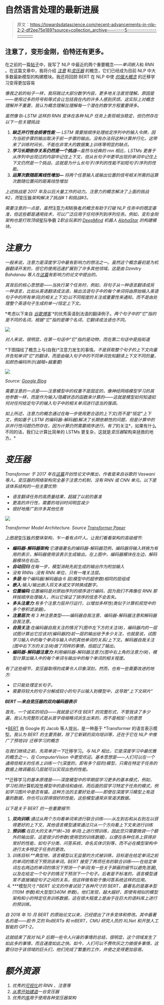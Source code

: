 # 自然语言处理的最新进展

> 原文：<https://towardsdatascience.com/recent-advancements-in-nlp-2-2-df2ee75e189?source=collection_archive---------5----------------------->

## 注意了，变形金刚，伯特还有更多。

在之前的一篇[帖子](https://medium.com/swlh/recent-advancements-in-nlp-1-2-192ac7eefe3c)中，我写了 NLP 中最近的两个重要概念——*单词嵌入*和 *RNN* 。在这篇文章中，我将介绍 [*注意*](https://arxiv.org/abs/1409.0473) 和[*变压器*](https://arxiv.org/abs/1706.03762) 的概念，它们已经成为目前 NLP 中大多数最新模型的构建模块。我还将回顾 BERT 在 NLP 中使 [*的强大概念*](https://en.wikipedia.org/wiki/Transfer_learning) 的迁移学习变得更加容易

*像我之前的帖子一样，我将跳过大部分数学内容，更多地关注直觉理解。原因是——使用过多的符号和等式会让包括我在内的许多人感到厌烦。这实际上对概念理解并不重要，我认为概念理解比理解每一个潜在的数学方程重要得多。*

*虽然像 Bi-LSTM 这样的 RNN 变体在各种 NLP 任务上表现相当稳定，但仍然存在以下一些关键挑战:*

1.  ***缺乏并行性会损害性能** — LSTM 需要按顺序处理给定序列中的输入令牌，因为当前步骤的输出取决于前一步骤的输出。没有办法将这种计算并行化，这带来了训练时间长、不能在非常大的数据集上训练等明显的缺点。*
2.  ***学习长期依存关系仍然是一个挑战**—虽然与经典的 rnn 相比，LSTMs 更善于从序列中出现过的内容中记住上下文，但从长句子中更早出现的单词中记住上下文仍然是一个挑战，这就是为什么长句子/序列的性能不如短句子/序列的性能。*
3.  ***运算次数随距离线性增加—** 将两个任意输入或输出位置的信号相关所需的运算次数随位置间的距离线性增加*

*上述挑战是 2017 年及以后大量工作的动力。*注意力*的概念解决了上面的挑战#2，而*变压器*架构解决了挑战# 1 和挑战#3。*

*需要注意的一点是，虽然*注意力*和*转换者*的概念有助于打破 NLP 任务中的既定基准，但这些都是通用技术，可以广泛应用于任何序列到序列任务。例如，*变形金刚*架构也是打败顶级*星际争霸 2*职业玩家的 [*DeepMind*](https://deepmind.com/) 机器人 [*AlphaStar*](https://deepmind.com/blog/article/alphastar-mastering-real-time-strategy-game-starcraft-ii) 的构建模块。*

# *注意力*

*一般来说，*注意力*是深度学习中最有影响力的想法之一。虽然这个概念最初是为机器翻译开发的，但它的使用迅速扩展到了许多其他领域。这是由 *Dzmitry Bahdanau* 等人在[这篇](https://arxiv.org/abs/1409.0473)有影响力的论文中提出的。*

*其背后的核心思想是——当执行某个任务时，例如，将句子从一种语言翻译成另一种语言，比如从英语翻译成法语，输出法语句子中的每个单词将由原始输入英语句子中的所有单词(的相关上下文)以不同程度的关注或重要性来通知，而不是由处理整个英语句子生成的单一/恒定上下文。*

*考虑以下来自 [*谷歌博客*](https://research.googleblog.com/2017/08/transformer-novel-neural-network.html) *的优秀英语到法语的翻译例子。*两个句子中的“它”指的是不同的名词，根据“它”指的是哪个名词，它翻译成法语也不同。*

*![](img/7b7784c88dbe96ef62f849346f4b9f7a.png)*

*对人来说，很明显，在第一句话中“它”指的是动物，而在第二句话中是指街道*

*下图描绘了概念上与(自我)*注意力发生的事情。*不是获取整个句子的上下文向量并告知单词“它”的翻译，而是由输入句子中的不同单词告知翻译上下文不同的量，如颜色编码所示(越暗=越重要)*

*![](img/b230878cd48c01f4b240047b6314f52a.png)*

*Source: [*Google Blog*](https://research.googleblog.com/2017/08/transformer-novel-neural-network.html)*

*需要注意的一点是——*注意*模型中的权重不是固定的，像神经网络模型学习的其他参数一样，而是作为输入/隐藏状态的函数来计算的——这就是模型如何知道如何对任何给定句子的输入句子中的相关单词进行适当的强调。*

*如上所述，*注意力*的概念通过在每一步使用更合适的上下文(而不是“恒定”上下文，例如基于 LSTM 的编码器-解码器)解决了长期依赖性的问题，但是计算中的非并行性问题仍然存在，因为计算仍然需要顺序进行。有了*的关注*，如果有什么不同的话，我们让计算比简单的 LSTMs 更复杂，这就是*变压器*架构来拯救的地方。*

# *变压器*

**Transformer* 于 2017 年在[这篇](https://arxiv.org/abs/1706.03762)开创性论文中推出，作者是来自谷歌的 Vaswani 等人。*变压器*的网络架构完全基于*注意力*机制，没有 RNN 或 CNN 单元。以下是该体系结构的一些主要优势:*

*   *语言翻译任务的高质量结果，超越了以前的基准*
*   *更高的并行性，需要的培训时间明显减少*
*   *很好地推广到许多其他任务*

*![](img/be31400e6d575961d340f858b9c10437.png)*

*Transformer Model Architecture. Source [Transformer Paper](https://arxiv.org/pdf/1706.03762.pdf)*

*上图是*变压器*的整体架构，乍一看有点吓人。让我们看看架构的高级细节:*

*   ***编码器-解码器架构**:它遵循著名的编码器-解码器范例，编码器将输入转换为有用的表示，解码器使用该表示生成输出。在上图中，编码器模块在左边，解码器模块在右边。*
*   ***自动回归**:在每一步，模型消耗先前生成的输出作为附加输入*
*   *没有 RNNs :没有 RNN 单位，只有一堆关注层。*
*   ***多层**:每个编码器/解码器由 6 层(模型中的超参数)相同的层组成*
*   ***嵌入**:输入/输出嵌入将文本或文字转换成数字。*
*   ***位置编码**:位置编码是对原始序列的顺序进行编码，因为我们不再像在 RNN 那样按顺序处理输入，所以它保证了排序的信息不会丢失。*
*   ***多头注意力**:有多个注意力层并行运行，以增加多样性(类似于计算机视觉中的多个卷积滤波器)。*
*   ***注意层次**:有 3 种注意类型——编码器自我注意、编码器-解码器注意和解码器自我注意。*
*   ***自我关注**:在编码器自我关注的情况下(图中左下方的关注块)，编码器内的一层试图计算出它应该对(编码器的)前一层的输出给予多少关注，也就是说，试图学习输入中的每个单词与输入中的其他单词的关系/上下文。解码器自我关注(图中右下方的关注块)做了同样的事情，但超过了输出。*
*   ***编码器-解码器注意力**:利用编码器-解码器注意力(图中右上角的注意力块)，模型计算出输入中的每个单词与输出中的每个单词的相关程度。*

*有了这些细节，*变压器*取得的成果令人印象深刻，然而，也有一些需要改进的地方:*

*   *它只能处理定长句子。*
*   *需要将较大的句子分解成较小的句子以输入到模型中，这导致“*上下文碎片*”*

***BERT —来自变压器的双向编码器表示***

*首先，一个诚实的坦白——我就是记不住 BERT 的完整形式，不管我读了多少遍，我认为完整形式是从首字母缩略词派生出来的，而不是相反:-)的意思*

*[BERT](https://arxiv.org/abs/1810.04805) 由 Google 的 Jacob 等人提出，是一种基于 *Transformer 的语言表示模型。*我认为 BERT 的主要贡献，除了它新颖的双向培训等，还在于它在 NLP 中推广了预培训/ *迁移学习*的概念*

*在我们继续之前，先简单说一下*迁移学习。*与 NLP 相比，它是深度学习中最优雅的概念之一，在 *ComputerVision* 中更受欢迎。基本思想是——人们可以在一个通用但相关的任务上训练一个(深度的，即有多个层的)模型，只需在特定于任务的数据上微调最后几层就可以实现出色的性能。*

**迁移学习*的基本原理是——深度模型中的早期层学习更多的基本模式，例如，学习检测*计算机视觉*模型中的直线和曲线，而后面的层学习特定于任务的模式，例如学习图片中是否有猫。这种方法的主要好处是——即使在深度学习模型上有适量的数据，你也可以获得很好的性能，这些模型通常非常渴求数据。*

*以下是关于 BERT 的一些重要细节:*

1.  ***双向训练**:通过从两个方向看单词来进行联合训练——从左到右和从右到左以获得更好的上下文，其他语言模型通常通过只从一个方向看上下文来进行训练*
2.  ***预训练**:在巨大的文本尸体(~3B 单词)上进行预训练，因此您只需要微调一个额外的输出层，这是很少的参数(使用您的训练数据)，以便在各种任务上获得非常好的性能，如句子分类、问答系统、命名实体识别等，而不必在模型架构中进行太多特定于任务的更改。*
3.  ***训练目标:**典型地，语言模型以无监督的方式被训练，目标是在给定单词之前的单词的情况下预测该单词。BERT 接受了两项任务的联合训练——在给定单词左右两边的单词的情况下预测一个单词(有一些关于屏蔽的细节以避免泄漏),以及在给定一个句子的情况下预测下一个句子。后者是不标准的，语言模型通常不直接捕捉句子之间的关系，但这样做有助于像*问答*系统这样的应用。*
4.  ***模型尺寸:**BERT 论文的作者试验了各种尺寸的 BERT，最著名的是基本型(110M 参数)和大型型(340M 参数)。他们发现，越大越好，即使有相似的模型架构和小的特定任务训练数据，这在很大程度上是由于在巨大的语料库上进行的预训练。*

*自 2018 年 10 月 BERT 的原始论文以来，已经提出了许多变体和修改。其中最著名的是——脸书·艾的 RoBERTa 和 mBERT，CMU 研究人员的 XLNet 和开放人工智能的 GPT-2。*

*这就结束了我对 NLP 后期一些令人兴奋的事情的总结，很明显，这个领域发生了如此多的事情，而且速度如此之快。如今，人们可以不费吹灰之力做很多事情，这要归功于该领域的巨头们，他们完成了繁重的工作，并使之变得更加容易。*

# *额外资源*

1.  *优秀的[可视化](https://jalammar.github.io/visualizing-neural-machine-translation-mechanics-of-seq2seq-models-with-attention/)的 *RNN* 、*注意*等*
2.  *[从零开始建造](https://github.com/keitakurita/Practical_NLP_in_PyTorch/blob/master/deep_dives/transformer_from_scratch.ipynb)一台变压器*
3.  *优秀的[库](https://github.com/huggingface/transformers)用于使用各种变压器架构*